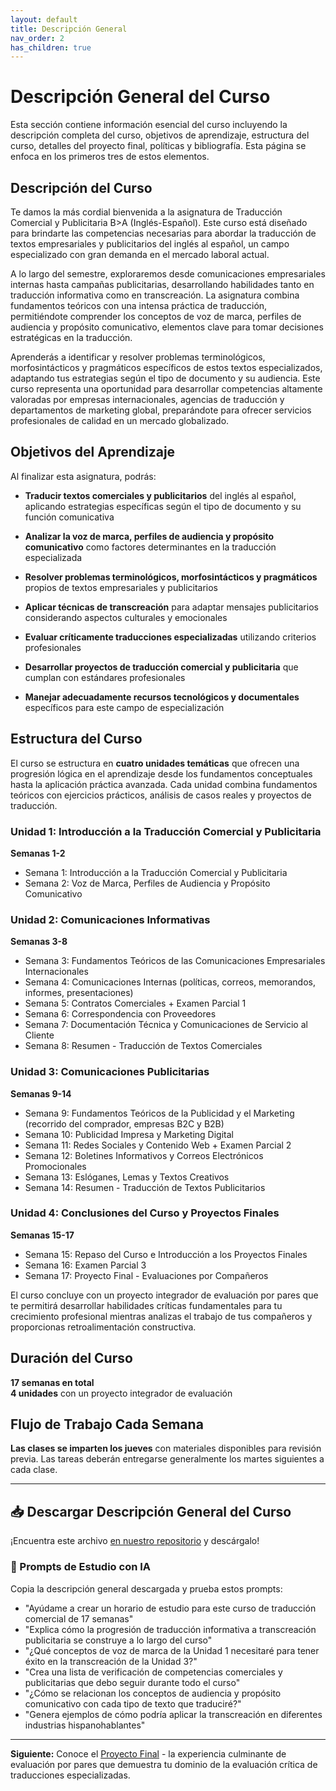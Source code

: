 ```yaml
---
layout: default
title: Descripción General
nav_order: 2
has_children: true
---
```


# Descripción General del Curso

Esta sección contiene información esencial del curso incluyendo la descripción completa del curso, objetivos de aprendizaje, estructura del curso, detalles del proyecto final, políticas y bibliografía. Esta página se enfoca en los primeros tres de estos elementos.

## Descripción del Curso

Te damos la más cordial bienvenida a la asignatura de Traducción Comercial y Publicitaria B>A (Inglés-Español). Este curso está diseñado para brindarte las competencias necesarias para abordar la traducción de textos empresariales y publicitarios del inglés al español, un campo especializado con gran demanda en el mercado laboral actual.

A lo largo del semestre, exploraremos desde comunicaciones empresariales internas hasta campañas publicitarias, desarrollando habilidades tanto en traducción informativa como en transcreación. La asignatura combina fundamentos teóricos con una intensa práctica de traducción, permitiéndote comprender los conceptos de voz de marca, perfiles de audiencia y propósito comunicativo, elementos clave para tomar decisiones estratégicas en la traducción.

Aprenderás a identificar y resolver problemas terminológicos, morfosintácticos y pragmáticos específicos de estos textos especializados, adaptando tus estrategias según el tipo de documento y su audiencia. Este curso representa una oportunidad para desarrollar competencias altamente valoradas por empresas internacionales, agencias de traducción y departamentos de marketing global, preparándote para ofrecer servicios profesionales de calidad en un mercado globalizado.

## Objetivos del Aprendizaje

Al finalizar esta asignatura, podrás:

- **Traducir textos comerciales y publicitarios** del inglés al español, aplicando estrategias específicas según el tipo de documento y su función comunicativa

- **Analizar la voz de marca, perfiles de audiencia y propósito comunicativo** como factores determinantes en la traducción especializada

- **Resolver problemas terminológicos, morfosintácticos y pragmáticos** propios de textos empresariales y publicitarios

- **Aplicar técnicas de transcreación** para adaptar mensajes publicitarios considerando aspectos culturales y emocionales

- **Evaluar críticamente traducciones especializadas** utilizando criterios profesionales

- **Desarrollar proyectos de traducción comercial y publicitaria** que cumplan con estándares profesionales

- **Manejar adecuadamente recursos tecnológicos y documentales** específicos para este campo de especialización

## Estructura del Curso

El curso se estructura en **cuatro unidades temáticas** que ofrecen una progresión lógica en el aprendizaje desde los fundamentos conceptuales hasta la aplicación práctica avanzada. Cada unidad combina fundamentos teóricos con ejercicios prácticos, análisis de casos reales y proyectos de traducción.

### Unidad 1: Introducción a la Traducción Comercial y Publicitaria
**Semanas 1-2**
- Semana 1: Introducción a la Traducción Comercial y Publicitaria
- Semana 2: Voz de Marca, Perfiles de Audiencia y Propósito Comunicativo

### Unidad 2: Comunicaciones Informativas
**Semanas 3-8**
- Semana 3: Fundamentos Teóricos de las Comunicaciones Empresariales Internacionales
- Semana 4: Comunicaciones Internas (políticas, correos, memorandos, informes, presentaciones)
- Semana 5: Contratos Comerciales + Examen Parcial 1
- Semana 6: Correspondencia con Proveedores
- Semana 7: Documentación Técnica y Comunicaciones de Servicio al Cliente
- Semana 8: Resumen - Traducción de Textos Comerciales

### Unidad 3: Comunicaciones Publicitarias
**Semanas 9-14**
- Semana 9: Fundamentos Teóricos de la Publicidad y el Marketing (recorrido del comprador, empresas B2C y B2B)
- Semana 10: Publicidad Impresa y Marketing Digital
- Semana 11: Redes Sociales y Contenido Web + Examen Parcial 2
- Semana 12: Boletines Informativos y Correos Electrónicos Promocionales
- Semana 13: Eslóganes, Lemas y Textos Creativos
- Semana 14: Resumen - Traducción de Textos Publicitarios

### Unidad 4: Conclusiones del Curso y Proyectos Finales
**Semanas 15-17**
- Semana 15: Repaso del Curso e Introducción a los Proyectos Finales
- Semana 16: Examen Parcial 3
- Semana 17: Proyecto Final - Evaluaciones por Compañeros

El curso concluye con un proyecto integrador de evaluación por pares que te permitirá desarrollar habilidades críticas fundamentales para tu crecimiento profesional mientras analizas el trabajo de tus compañeros y proporcionas retroalimentación constructiva.

## Duración del Curso
**17 semanas en total**  
**4 unidades** con un proyecto integrador de evaluación

## Flujo de Trabajo Cada Semana
**Las clases se imparten los jueves** con materiales disponibles para revisión previa. Las tareas deberán entregarse generalmente los martes siguientes a cada clase.

---

## 📥 Descargar Descripción General del Curso

¡Encuentra este archivo [en nuestro repositorio](https://github.com/alainamb/uic_tr14-trad-comercial/blob/main/overview/overview.md) y descárgalo!

### 🤖 Prompts de Estudio con IA
Copia la descripción general descargada y prueba estos prompts:
- "Ayúdame a crear un horario de estudio para este curso de traducción comercial de 17 semanas"
- "Explica cómo la progresión de traducción informativa a transcreación publicitaria se construye a lo largo del curso"
- "¿Qué conceptos de voz de marca de la Unidad 1 necesitaré para tener éxito en la transcreación de la Unidad 3?"
- "Crea una lista de verificación de competencias comerciales y publicitarias que debo seguir durante todo el curso"
- "¿Cómo se relacionan los conceptos de audiencia y propósito comunicativo con cada tipo de texto que traduciré?"
- "Genera ejemplos de cómo podría aplicar la transcreación en diferentes industrias hispanohablantes"

---

**Siguiente:** Conoce el [Proyecto Final](proyecto-final.md) - la experiencia culminante de evaluación por pares que demuestra tu dominio de la evaluación crítica de traducciones especializadas.
